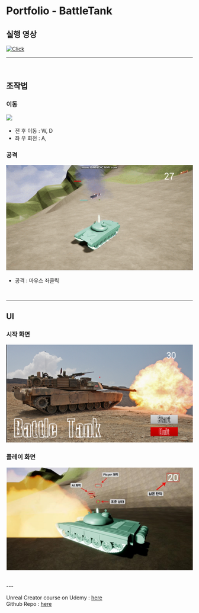 # Portfolio - BattleTank

## 실행 영상
[![Click](https://img.youtube.com/vi/c609aypn3GA/0.jpg)](https://www.youtube.com/watch?v=c609aypn3GA)

---
<br/>

## 조작법
### 이동

![](./doc/Image/Movement.gif)

- 전 후 이동 : W, D
- 좌 우 회전 : A, 

### 공격
![](./doc/Image/Attack.gif)
- 공격 : 마우스 좌클릭

<br/>

---

## UI

### 시작 화면
![](./doc/Image/Start.png)

### 플레이 화면

![](./doc/Image/UI.png)

<br/>
---
<br/>


Unreal Creator course on Udemy : [here](https://www.udemy.com/unrealcourse/learn/v4/overview)
<br/>
Github Repo : [here](https://github.com/UnrealCourse/04_BattleTank)



